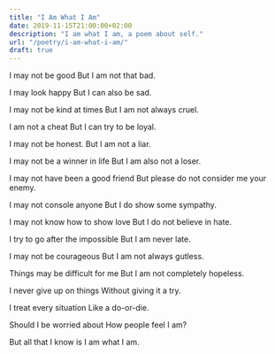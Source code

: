 ```yaml
---
title: "I Am What I Am"
date: 2019-11-15T21:00:00+02:00
description: "I am what I am, a poem about self."
url: "/poetry/i-am-what-i-am/"
draft: true
---
```


I may not be good
But I am not that bad.

I may look happy
But I can also be sad.

I may not be kind at times
But I am not always cruel.

I am not a cheat
But I can try to be loyal.

I may not be honest.
But I am not a liar.

I may not be a winner in life
But I am also not a loser.

I may not have been a good friend
But please do not consider me your enemy.

I may not console anyone
But I do show some sympathy.

I may not know how to show love
But I do not believe in hate.

I try to go after the impossible
But I am never late.

I may not be courageous
But I am not always gutless.

Things may be difficult for me
But I am not completely hopeless.

I never give up on things
Without giving it a try.

I treat every situation
Like a do-or-die.

Should I be worried about
How people feel I am?

But all that I know is
I am what I am.
